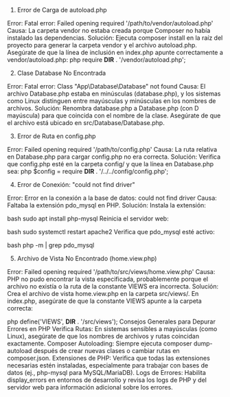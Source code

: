 1. Error de Carga de autoload.php

Error: Fatal error: Failed opening required '/path/to/vendor/autoload.php'
Causa: La carpeta vendor no estaba creada porque Composer no había instalado las dependencias.
Solución:
Ejecuta composer install en la raíz del proyecto para generar la carpeta vendor y el archivo autoload.php.
Asegúrate de que la línea de inclusión en index.php apunte correctamente a vendor/autoload.php:
php
require __DIR__ . '/vendor/autoload.php';


2. Clase Database No Encontrada

Error: Fatal error: Class "App\Database\Database" not found
Causa: El archivo Database.php estaba en minúsculas (database.php), y los sistemas como Linux distinguen entre mayúsculas y minúsculas en los nombres de archivos.
Solución:
Renombra database.php a Database.php (con D mayúscula) para que coincida con el nombre de la clase.
Asegúrate de que el archivo está ubicado en src/Database/Database.php.


3. Error de Ruta en config.php

Error: Failed opening required '/path/to/config.php'
Causa: La ruta relativa en Database.php para cargar config.php no era correcta.
Solución:
Verifica que config.php esté en la carpeta config/ y que la línea en Database.php sea:
php
$config = require __DIR__ . '/../../config/config.php';


4. Error de Conexión: "could not find driver"

Error: Error en la conexión a la base de datos: could not find driver
Causa: Faltaba la extensión pdo_mysql en PHP.
Solución:
Instala la extensión:

bash
sudo apt install php-mysql
Reinicia el servidor web:

bash
sudo systemctl restart apache2
Verifica que pdo_mysql esté activo:

bash
php -m | grep pdo_mysql


5. Archivo de Vista No Encontrado (home.view.php)

Error: Failed opening required '/path/to/src/views/home.view.php'
Causa: PHP no pudo encontrar la vista especificada, probablemente porque el archivo no existía o la ruta de la constante VIEWS era incorrecta.
Solución:
Crea el archivo de vista home.view.php en la carpeta src/views/.
En index.php, asegúrate de que la constante VIEWS apunte a la carpeta correcta:

php
define('VIEWS', __DIR__ . '/src/views');
Consejos Generales para Depurar Errores en PHP
Verifica Rutas: En sistemas sensibles a mayúsculas (como Linux), asegúrate de que los nombres de archivos y rutas coincidan exactamente.
Composer Autoloading: Siempre ejecuta composer dump-autoload después de crear nuevas clases o cambiar rutas en composer.json.
Extensiones de PHP: Verifica que todas las extensiones necesarias estén instaladas, especialmente para trabajar con bases de datos (ej., php-mysql para MySQL/MariaDB).
Logs de Errores: Habilita display_errors en entornos de desarrollo y revisa los logs de PHP y del servidor web para información adicional sobre los errores.